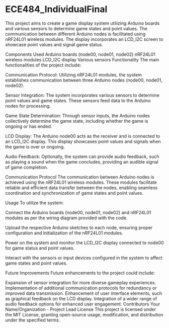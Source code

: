 # ECE484_IndividualFinal

This project aims to create a game display system utilizing Arduino boards and various sensors to determine game states and point values. The communication between different Arduino nodes is facilitated using nRF24L01 wireless modules. The display incorporates an LCD_I2C screen to showcase point values and signal game status.

Components Used
Arduino boards (node00, node01, node02)
nRF24L01 wireless modules
LCD_I2C display
Various sensors 
Functionality
The main functionalities of the project include:

Communication Protocol: Utilizing nRF24L01 modules, the system establishes communication between three Arduino nodes (node00, node01, node02).

Sensor Integration: The system incorporates various sensors to determine point values and game states. These sensors feed data to the Arduino nodes for processing.

Game State Determination: Through sensor inputs, the Arduino nodes collectively determine the game state, including whether the game is ongoing or has ended.

LCD Display: The Arduino node00 acts as the receiver and is connected to an LCD_I2C display. This display showcases point values and signals when the game is over or ongoing.

Audio Feedback: Optionally, the system can provide audio feedback, such as playing a sound when the game concludes, providing an audible signal of game completion.

Communication Protocol
The communication between Arduino nodes is achieved using the nRF24L01 wireless modules. These modules facilitate reliable and efficient data transfer between the nodes, enabling seamless coordination and synchronization of game states and point values.

Usage
To utilize the system:

Connect the Arduino boards (node00, node01, node02) and nRF24L01 modules as per the wiring diagram provided with the code.

Upload the respective Arduino sketches to each node, ensuring proper configuration and initialization of the nRF24L01 modules.

Power on the system and monitor the LCD_I2C display connected to node00 for game status and point values.

Interact with the sensors or input devices configured in the system to affect game states and point values.

Future Improvements
Future enhancements to the project could include:

Expansion of sensor integration for more diverse gameplay experiences.
Implementation of additional communication protocols for redundancy or improved data transmission.
Enhancement of user interface elements, such as graphical feedback on the LCD display.
Integration of a wider range of audio feedback options for enhanced user engagement.
Contributors
Your Name/Organization - Project Lead
License
This project is licensed under the MIT License, granting open-source usage, modification, and distribution under the specified terms.


